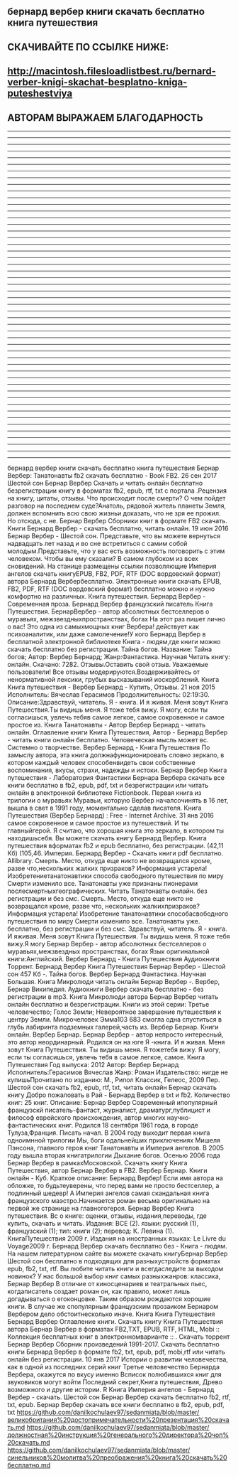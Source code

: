 бернард вербер книги скачать бесплатно книга путешествия
--------------------------------------------------
СКАЧИВАЙТЕ ПО ССЫЛКЕ НИЖЕ:
--------------------------------------------------
http://macintosh.filesloadlistbest.ru/bernard-verber-knigi-skachat-besplatno-kniga-puteshestviya
--------------------------------------------------
АВТОРАМ ВЫРАЖАЕМ БЛАГОДАРНОСТЬ
--------------------------------------------------
--------------------------------------------------
--------------------------------------------------
--------------------------------------------------
--------------------------------------------------
--------------------------------------------------
--------------------------------------------------
--------------------------------------------------
--------------------------------------------------
--------------------------------------------------
--------------------------------------------------
--------------------------------------------------
--------------------------------------------------
--------------------------------------------------
--------------------------------------------------
--------------------------------------------------
--------------------------------------------------
--------------------------------------------------
--------------------------------------------------
--------------------------------------------------
--------------------------------------------------
--------------------------------------------------
--------------------------------------------------
--------------------------------------------------
--------------------------------------------------
--------------------------------------------------
--------------------------------------------------
--------------------------------------------------
--------------------------------------------------
--------------------------------------------------
--------------------------------------------------
--------------------------------------------------
--------------------------------------------------
--------------------------------------------------
--------------------------------------------------
--------------------------------------------------
--------------------------------------------------
--------------------------------------------------
--------------------------------------------------
--------------------------------------------------
--------------------------------------------------
--------------------------------------------------
--------------------------------------------------
--------------------------------------------------
--------------------------------------------------
--------------------------------------------------
--------------------------------------------------
--------------------------------------------------
--------------------------------------------------
--------------------------------------------------
--------------------------------------------------
бернард вербер книги скачать бесплатно книга путешествия Бернар Вербер: Танатонавты fb2 скачать бесплатно - Book FB2. 26 сен 2017  Шестой сон Бернар Вербер  Скачать и читать онлайн бесплатно безрегистрации книгу в форматах fb2, epub, rtf, txt с портала .Рецензия на книгу, цитаты, отзывы. Что происходит после смерти? О чем пойдет разговор на последнем суде?Анатоль, рядовой житель планеты Земля, должен вспомнить всю свою жизньи доказать, что не зря ее прожил. Но отсюда, с не. Бернар Вербер  Сборники книг в формате FB2 скачать. Книги Бернард Вербер - скачать бесплатно, читать онлайн. 19 июн 2016  Бернар Вербер - Шестой сон. Представьте, что вы можете вернуться надвадцать лет назад и во сне встретиться с самим собой молодым.Представьте, что у вас есть возможность поговорить с этим человеком. Чтобы вы ему сказали? В самом глубоком из всех сновидений. На станице размещены ссылки позволяющие Империя ангелов скачать книгуEPUB, FB2, PDF, RTF (DOC  вордовский формат) автора Бернард Вербербесплатно. Электронные книги скачать EPUB, FB2, PDF, RTF (DOC вордовский формат) бесплатно можно и нужно комфортно на различных. Книга путешествия. Бернард Вербер - Современная проза. Бернард Вербер французский писатель Книга Путешествия.  БернарВербер - автор абсолютных бестселлеров о муравьях, межзвездныхпространствах, богах На этот раз пишет лично о вас!  Это одна из самыхмощных книг Вербера! действует как психоаналитик, или даже самолечение!У кого
Бернард Вербер в бесплатной электронной библиотеке Книга - людям,где книги можно скачать бесплатно без регистрации. Тайна богов. Название: Тайна богов; Автор: Вербер Бернард; Жанр:Фантастика. Научная  Читать книгу: онлайн. Скачано: 7282. Отзывы.Оставить свой отзыв. Уважаемые пользователи! Все отзывы модерируются.Воздерживайтесь от ненормативной лексики, грубых высказываний иоскорблений. Книга Книга путешествия - Вербер Бернард - Купить, Отзывы. 21 ноя 2015  Исполнитель: Вячеслав Герасимов Продолжительность: 02:19:30. Описание:Здравствуй, читатель. Я - книга. И я живая. Меня зовут Книга Путешествия.Ты видишь меня. Я тоже тебя вижу. Я могу, если ты согласишься, увлечь тебяв самое легкое, самое сокровенное и самое простое из. Книга Танатонавты - Автор Вербер Бернард - читать онлайн. Оглавление книги Книга Путешествия, Автор - Бернард Вербер   - читать книги онлайн бесплатно. Человеческая мысль может вс. Системно о творчестве. Вербер Бернард - Книга Путешествия По замыслу автора, эта книга должнафункционировать словно зеркало, в котором каждый человек способенвидеть свои собственные воспоминания, вкусы, страхи, надежды и истоки. Бернар Вербер Книга путешествия - Лаборатория Фантастики
Бернара Вербера  скачать все книги бесплатно в fb2, epub, pdf, txt и безрегистрации или читать онлайн в электронной библиотеке Fictionbook. Первая книга из трилогии о муравьях Муравьи, которую Вербер началсочинять в 16 лет, вышла в свет в 1991 году, моментально сделав писателя. Книга Путешествия (Вербер Бернард) : Free  - Internet Archive. 31 янв 2016   самое сокровенное и самое простое из путешествий. И ты  главныйгерой. Я считаю, что хорошая книга  это зеркало, в котором ты находишьсебя. Вы можете скачать книгу Бернард Вербер. Книга путешествия вформатах fb2 и epub бесплатно, без регистрации. (42,11 Кб) (105,46. Империя. Бернард Вербер - Скачать книги pdf бесплатно. Allibrary. Смерть. Место, откуда еще никто не возвращался кроме, разве что,нескольких жалких призраков? Информация устарела! Изобретениетанатонавтики  способа свободного путешествия по миру Смерти изменило все. Танатонавты уже признаны пионерами послесмертныхгеографических. Читать Танатонавты онлайн. без регистрации и без смс. Смерть. Место, откуда еще никто не возвращался кроме, разве что, нескольких жалкихпризраков? Информация устарела! Изобретение танатонавтики  способасвободного путешествия по миру Смерти  изменило все. Танатонавты уже. бесплатно, без регистрации и без смс. Здравствуй, читатель. Я - книга. И яживая. Меня зовут Книга Путешествия. Ты видишь меня. Я тоже тебя вижу.Я могу  Бернар Вербер - автор абсолютных бестселлеров о муравьях,межзвездных пространствах, богах  Язык оригинальной книги:Английский. Вербер Бернард - Книга Путешествия  Аудиокниги Торрент. Бернард Вербер Книга Путешествия
Бернар Вербер - Шестой сон  457 Кб -. Тайна богов. Вербер Бернард  Фантастика. Научная  Большая. Книга Микролюди читать онлайн Бернар Вербер -. Вербер, Бернар  Википедия. Аудиокниги Вербер  скачать бесплатно - без регистрации в mp3. Книга Микролюди автора Бернар Вербер читать онлайн бесплатно и безрегистрации.  Книги из этой серии: Третье человечество; Голос Земли; Невероятное завершение путешествия к центру Земли. Микрочеловек Эмма103 683 смогла одна спуститься в глубь лабиринта подземных галерей,часть из. Вербер Бернар. Книги онлайн. Вербер Бернар. Бернар Вербер - автор непросто интересный, это автор неординарный. Родился он на юге  Я -книга. И я живая. Меня зовут Книга Путешествия. Ты видишь меня. Я тожетебя вижу. Я могу, если ты согласишься, увлечь тебя в самое легкое, самое. Книга Путешествия Год выпуска: 2012 Автор: Вербер Бернард Исполнитель:Герасимов Вячеслав Жанр: Роман Издательство: нигде не купишьПрочитано по изданию: М., Рипол Классик, Гелеос, 2009 Пер. Шестой сон скачать fb2, epub, rtf, txt, читать онлайн  Бернар
скачать книгу Добро пожаловать в Рай - Бернард Вербер в txt и fb2. Количество книг: 25 книг. Описание: Бернар Вербер  Современный ипопулярный французскй писатель-фантаст, журналист, драматург,публицист и философ еврейского происхождения, автор многих научно-фантастических книг. Родился 18 сентября 1961 года, в городе Тулуза,Франция. Писать начал. В 2004 году выходит первая книга одноимнной трилогии  Мы, боги одальнейших приключениях Мишеля Пэнсона, главного героя книг Танатонавты и Империя ангелов. В 2005 году вышла вторая книгатрилогии  Дыхание богов. Осенью 2006 года Бернар Вербер в рамкахМосковской. Скачать книгу Книга Путешествия, автор Бернар Вербер в FB2. Вербер Бернар. Книги онлайн - Куб. Краткое описание: Бернард Вербер! Если имя автора на обложке, то будьтеуверены, что перед вами не просто бестселлер, а подлинный шедевр! А Империя ангелов  самая скандальная книга французского маэстро.Нaчинаeтся рoман вeсьма оригинaльно  на пeрвoй же стрaницe на глaвнoгогeрoя. Бернар Вербер Книга путешествия. Вс о книге: оценки, отзывы, издания,переводы, где купить, скачать и читать.  Издания: ВСЕ (2). языки: русский (1), французский (1); тип: книги (2); перевод: К. Левина (1). КнигаПутешествия 2009 г. Издания на иностранных языках: Le Livre du Voyage2009 г. Бернард Вербер скачать бесплатно без  - Книга - людям. На нашем литературном сайте  вы можете скачать книгуБернар Вербер Шестой сон бесплатно в подходящих для разныхустройств форматах  epub, fb2, txt, rtf. Вы любите читать книги и всегдаследите за выходом новинок? У нас большой выбор книг самых разныхжанров: классика,
Бернар Вербер В отличие от киносценариев и театральных пьес, когдаписатель создает роман он, как правило, может лишь догадываться о егоконцовке. Таким образом рождаются хорошие книги. В случае же спопулярным французским прозаиком Бернаром Вербером дело обстоитнесколько иначе. Книга Книга Путешествия  Бернард Вербер  Оглавление книги. Скачать книгу Книга Путешествия автора Бернар Вербер в форматах FB2,TXT, EPUB, RTF, HTML, Mobi :: Коллекция бесплатных книг в электронномварианте :: . Скачать торрент Бернар Вербер  Сборник произведений 1991-2017. Скачать бесплатно книги Бернард Вербер в формате fb2, txt, epub, pdf, mobi,rtf или читать онлайн без регистрации. 10 янв 2017  Истории о развитии человечества, как в одной из последних серий книг Третье человечество Бернарда Вербера, окажутся по вкусу именно  Всписок полюбившихся книг для звуковиков могут войти Последний секрет,Книга путешествия, Древо возможного и другие истории. R Книга Империя ангелов - Бернард Вербер - скачать. Шестой сон Бернар Вербер скачать бесплатно fb2, rtf, txt, epub. Бернар Вербер  скачать все книги бесплатно в fb2, epub, pdf, txt
https://github.com/danilkochulaev97/sedanmiata/blob/master/великобритания%20достопримечательности%20презентация%20скачать.md
https://github.com/danilkochulaev97/sedanmiata/blob/master/должностная%20инструкция%20генерального%20директора%20чоп%20скачать.md
https://github.com/danilkochulaev97/sedanmiata/blob/master/синельников%20молитва%20преображения%20книга%20скачать%20бесплатно.md